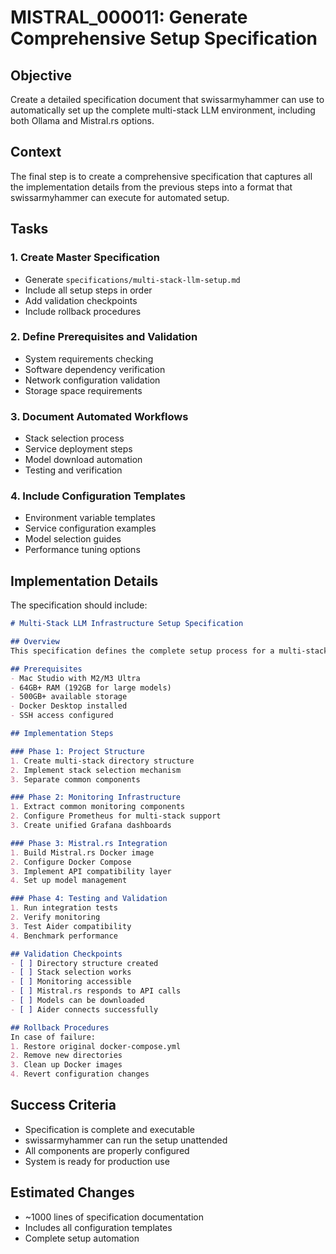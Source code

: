 # MISTRAL_000011: Generate Comprehensive Setup Specification

## Objective
Create a detailed specification document that swissarmyhammer can use to automatically set up the complete multi-stack LLM environment, including both Ollama and Mistral.rs options.

## Context
The final step is to create a comprehensive specification that captures all the implementation details from the previous steps into a format that swissarmyhammer can execute for automated setup.

## Tasks

### 1. Create Master Specification
- Generate `specifications/multi-stack-llm-setup.md`
- Include all setup steps in order
- Add validation checkpoints
- Include rollback procedures

### 2. Define Prerequisites and Validation
- System requirements checking
- Software dependency verification
- Network configuration validation
- Storage space requirements

### 3. Document Automated Workflows
- Stack selection process
- Service deployment steps
- Model download automation
- Testing and verification

### 4. Include Configuration Templates
- Environment variable templates
- Service configuration examples
- Model selection guides
- Performance tuning options

## Implementation Details

The specification should include:

```markdown
# Multi-Stack LLM Infrastructure Setup Specification

## Overview
This specification defines the complete setup process for a multi-stack LLM infrastructure supporting both Ollama and Mistral.rs inference engines.

## Prerequisites
- Mac Studio with M2/M3 Ultra
- 64GB+ RAM (192GB for large models)
- 500GB+ available storage
- Docker Desktop installed
- SSH access configured

## Implementation Steps

### Phase 1: Project Structure
1. Create multi-stack directory structure
2. Implement stack selection mechanism
3. Separate common components

### Phase 2: Monitoring Infrastructure
1. Extract common monitoring components
2. Configure Prometheus for multi-stack support
3. Create unified Grafana dashboards

### Phase 3: Mistral.rs Integration
1. Build Mistral.rs Docker image
2. Configure Docker Compose
3. Implement API compatibility layer
4. Set up model management

### Phase 4: Testing and Validation
1. Run integration tests
2. Verify monitoring
3. Test Aider compatibility
4. Benchmark performance

## Validation Checkpoints
- [ ] Directory structure created
- [ ] Stack selection works
- [ ] Monitoring accessible
- [ ] Mistral.rs responds to API calls
- [ ] Models can be downloaded
- [ ] Aider connects successfully

## Rollback Procedures
In case of failure:
1. Restore original docker-compose.yml
2. Remove new directories
3. Clean up Docker images
4. Revert configuration changes
```

## Success Criteria
- Specification is complete and executable
- swissarmyhammer can run the setup unattended
- All components are properly configured
- System is ready for production use

## Estimated Changes
- ~1000 lines of specification documentation
- Includes all configuration templates
- Complete setup automation